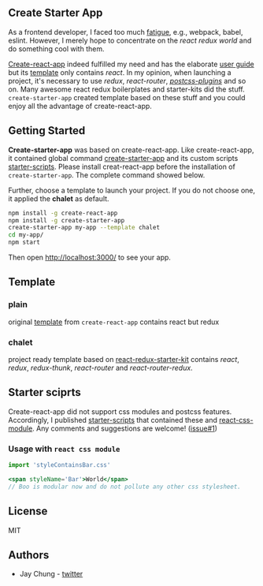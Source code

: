 ## Create Starter App
As a frontend developer, I faced too much [fatigue](https://medium.com/@ericclemmons/javascript-fatigue-48d4011b6fc4), e.g., webpack, babel, eslint. However, I merely hope to concentrate on the *react redux world* and do something cool with them.

[Create-react-app](https://github.com/facebookincubator/create-react-app) indeed fulfilled my need and has the elaborate [user guide](https://github.com/facebookincubator/create-react-app/blob/master/packages/react-scripts/template/README.md) but its [template](https://github.com/facebookincubator/create-react-app/tree/master/packages/react-scripts/template) only contains *react*. In my opinion, when launching a project, it's necessary to use *redux*, *react-router*, *[postcss-plugins](https://github.com/postcss/postcss/blob/master/docs/plugins.md)* and so on. Many awesome react redux boilerplates and starter-kits did the stuff. `create-starter-app` created template based on these stuff and you could enjoy all the advantage of create-react-app.


## Getting Started
**Create-starter-app** was based on create-react-app. Like create-react-app, it contained global command [create-starter-app](https://www.npmjs.com/package/create-starter-app) and its custom scripts [starter-scripts](https://www.npmjs.com/package/starter-scripts). Please install creat-react-app before the installation of `create-starter-app`. The complete command showed below.

Further, choose a template to launch your project.
If you do not choose one, it applied the **chalet** as default.

```sh
npm install -g create-react-app
npm install -g create-starter-app
create-starter-app my-app --template chalet
cd my-app/
npm start
```

Then open [http://localhost:3000/](http://localhost:3000/) to see your app.<br>

## Template
### plain
original [template](https://github.com/facebookincubator/create-react-app/tree/master/packages/react-scripts/template) from `create-react-app` contains react but redux


### chalet
project ready template based on [react-redux-starter-kit](https://github.com/davezuko/react-redux-starter-kit) contains *react*, *redux*, *redux-thunk*, *react-router* and *react-router-redux*.


## Starter sciprts
Create-react-app did not support css modules and postcss features. Accordingly, I published [starter-scripts](https://www.npmjs.com/package/starter-scripts) that contained these and [react-css-module](https://github.com/gajus/react-css-modules). Any comments and suggestions are welcome! ([issue#1](https://github.com/chungchiehlun/create-starter-app/issues/1))


### Usage with `react css module`
```jsx
import 'styleContainsBar.css'

<span styleName='Bar'>World</span>
// Boo is modular now and do not pollute any other css stylesheet.
```


## License
MIT

## Authors
- Jay Chung - [twitter](https://twitter.com/wuceh14678)
